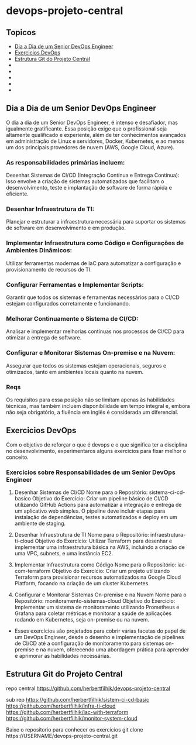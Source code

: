 # devops-projeto-central

## Topicos
- [Dia a Dia de um Senior DevOps Engineer](#Dia-a-Dia-de-um-Senior-DevOps-Engineer)
- [Exercicios DevOps](#Exercicios-DevOps)
- [Estrutura Git do Projeto Central](#Estrutura-Git-do-Projeto-Central)
- [](#)
- [](#)
- [](#)
- [](#)
- [](#)


## Dia a Dia de um Senior DevOps Engineer
O dia a dia de um Senior DevOps Engineer, é intenso e desafiador, mas igualmente gratificante. Essa posição exige que o profissional seja altamente qualificado e experiente, além de ter conhecimentos avançados em administração de Linux e servidores, Docker, Kubernetes, e ao menos um dos principais provedores de nuvem (AWS, Google Cloud, Azure).

### As responsabilidades primárias incluem:
Desenhar Sistemas de CI/CD (Integração Contínua e Entrega Contínua): Isso envolve a criação de sistemas automatizados que facilitam o desenvolvimento, teste e implantação de software de forma rápida e eficiente.

### Desenhar Infraestrutura de TI: 
Planejar e estruturar a infraestrutura necessária para suportar os sistemas de software em desenvolvimento e em produção.

### Implementar Infraestrutura como Código e Configurações de Ambientes Dinâmicos: 
Utilizar ferramentas modernas de IaC para automatizar a configuração e provisionamento de recursos de TI.

### Configurar Ferramentas e Implementar Scripts: 
Garantir que todos os sistemas e ferramentas necessários para o CI/CD estejam configurados corretamente e funcionando.

### Melhorar Continuamente o Sistema de CI/CD: 
Analisar e implementar melhorias contínuas nos processos de CI/CD para otimizar a entrega de software.

### Configurar e Monitorar Sistemas On-premise e na Nuvem: 
Assegurar que todos os sistemas estejam operacionais, seguros e otimizados, tanto em ambientes locais quanto na nuvem.

### Reqs
Os requisitos para essa posição não se limitam apenas às habilidades técnicas, mas também incluem disponibilidade em tempo integral e, embora não seja obrigatório, a fluência em inglês é considerada um diferencial.

## Exercicios DevOps
Com o objetivo de reforçar o que é devops e o que significa ter a disciplina no desenvolvimento, experimentaros alguns exercicios para fixar melhor o conceito.

### Exercícios sobre Responsabilidades de um Senior DevOps Engineer

1. Desenhar Sistemas de CI/CD
Nome para o Repositório: sistema-ci-cd-basico
Objetivo do Exercício: Criar um pipeline básico de CI/CD utilizando GitHub Actions para automatizar a integração e entrega de um aplicativo web simples. O pipeline deve incluir etapas para instalação de dependências, testes automatizados e deploy em um ambiente de staging.

2. Desenhar Infraestrutura de TI
Nome para o Repositório: infraestrutura-ti-cloud
Objetivo do Exercício: Utilizar Terraform para desenhar e implementar uma infraestrutura básica na AWS, incluindo a criação de uma VPC, subnets, e uma instância EC2.

3. Implementar Infraestrutura como Código
Nome para o Repositório: iac-com-terraform
Objetivo do Exercício: Criar um projeto utilizando Terraform para provisionar recursos automatizados na Google Cloud Platform, focando na criação de um cluster Kubernetes.

4. Configurar e Monitorar Sistemas On-premise e na Nuvem
Nome para o Repositório: monitoramento-sistemas-cloud
Objetivo do Exercício: Implementar um sistema de monitoramento utilizando Prometheus e Grafana para coletar métricas e monitorar a saúde de aplicações rodando em Kubernetes, seja on-premise ou na nuvem.

- Esses exercícios são projetados para cobrir várias facetas do papel de um DevOps Engineer, desde o desenho e implementação de pipelines de CI/CD até a configuração de monitoramento para sistemas on-premise e na nuvem, oferecendo uma abordagem prática para aprender e aprimorar as habilidades necessárias.

## Estrutura Git do Projeto Central

repo central
https://github.com/herbertfilhik/devops-projeto-central

sub rep
https://github.com/herbertfilhik/sistem-ci-cd-basic
https://github.com/herbertfilhik/infra-ti-cloud
https://github.com/herbertfilhik/iac-with-terraform
https://github.com/herbertfilhik/monitor-system-cloud

Baixe o repositorio para conhecer os exercícios
git clone https://USERNAME/devops-projeto-central.git